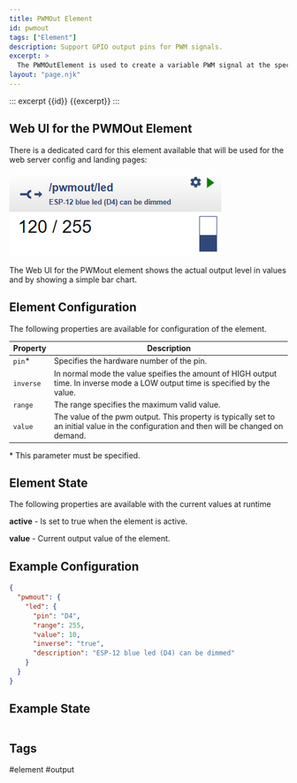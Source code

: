 ```yaml
---
title: PWMOut Element
id: pwmout
tags: ["Element"]
description: Support GPIO output pins for PWM signals.
excerpt: >
  The PWMOutElement is used to create a variable PWM signal at the specified output pin. This can be used to drive a LED or a servo motor.
layout: "page.njk"
---
```


::: excerpt {{id}}
{{excerpt}}
:::


## Web UI for the PWMOut Element

There is a dedicated card for this element available that will be used for the web server config and landing pages:

![PWMOut Web UI](/elements/pwmoutui.png)

The Web UI for the PWMout element shows the actual output level in values and by showing a simple bar chart.


## Element Configuration

The following properties are available for configuration of the element.

<object data="/element.svg?pwmout" type="image/svg+xml"></object>

| Property  | Description |
| ---       | --- |
| `pin`*    | Specifies the hardware number of the pin.
| `inverse` | In normal mode the value speifies the amount of HIGH output time. In inverse mode a LOW output time is specified by the value.
| `range`   | The range specifies the maximum valid value.
| `value`   | The value of the pwm output. This property is typically set to an initial value in the configuration and then will be changed on demand.

\* This parameter must be specified.

## Element State

The following properties are available with the current values at runtime

<object data="/element.svg?pwmout" type="image/svg+xml"></object>

**active** - Is set to true when the element is active.

**value** - Current output value of the element.

## Example Configuration

``` json
{
  "pwmout": {
    "led": {
      "pin": "D4",
      "range": 255,
      "value": 10,
      "inverse": "true",
      "description": "ESP-12 blue led (D4) can be dimmed"
    }
  }
}
```

<!-- http://devdevice/$board/pwmout/led?value=0
http://devdevice/$board/pwmout/led?value=100
http://devdevice/$board/pwmout/led?value=255 -->


## Example State

``` json
```

## Tags
#element #output
